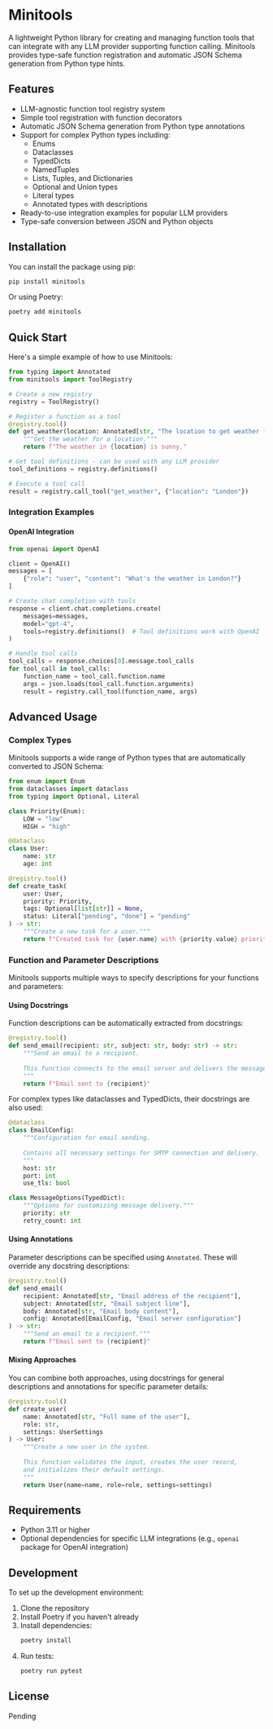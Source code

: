 # Minitools

A lightweight Python library for creating and managing function tools that can integrate with any LLM provider supporting function calling. Minitools provides type-safe function registration and automatic JSON Schema generation from Python type hints.

## Features

- LLM-agnostic function tool registry system
- Simple tool registration with function decorators
- Automatic JSON Schema generation from Python type annotations
- Support for complex Python types including:
  - Enums
  - Dataclasses
  - TypedDicts
  - NamedTuples
  - Lists, Tuples, and Dictionaries
  - Optional and Union types
  - Literal types
  - Annotated types with descriptions
- Ready-to-use integration examples for popular LLM providers
- Type-safe conversion between JSON and Python objects

## Installation

You can install the package using pip:

```bash
pip install minitools
```

Or using Poetry:

```bash
poetry add minitools
```

## Quick Start

Here's a simple example of how to use Minitools:

```python
from typing import Annotated
from minitools import ToolRegistry

# Create a new registry
registry = ToolRegistry()

# Register a function as a tool
@registry.tool()
def get_weather(location: Annotated[str, "The location to get weather for"]) -> str:
    """Get the weather for a location."""
    return f"The weather in {location} is sunny."

# Get tool definitions - can be used with any LLM provider
tool_definitions = registry.definitions()

# Execute a tool call
result = registry.call_tool("get_weather", {"location": "London"})
```

### Integration Examples

#### OpenAI Integration

```python
from openai import OpenAI

client = OpenAI()
messages = [
    {"role": "user", "content": "What's the weather in London?"}
]

# Create chat completion with tools
response = client.chat.completions.create(
    messages=messages,
    model="gpt-4",
    tools=registry.definitions()  # Tool definitions work with OpenAI
)

# Handle tool calls
tool_calls = response.choices[0].message.tool_calls
for tool_call in tool_calls:
    function_name = tool_call.function.name
    args = json.loads(tool_call.function.arguments)
    result = registry.call_tool(function_name, args)
```

## Advanced Usage

### Complex Types

Minitools supports a wide range of Python types that are automatically converted to JSON Schema:

```python
from enum import Enum
from dataclasses import dataclass
from typing import Optional, Literal

class Priority(Enum):
    LOW = "low"
    HIGH = "high"

@dataclass
class User:
    name: str
    age: int

@registry.tool()
def create_task(
    user: User,
    priority: Priority,
    tags: Optional[list[str]] = None,
    status: Literal["pending", "done"] = "pending"
) -> str:
    """Create a new task for a user."""
    return f"Created task for {user.name} with {priority.value} priority"
```

### Function and Parameter Descriptions

Minitools supports multiple ways to specify descriptions for your functions and parameters:

#### Using Docstrings

Function descriptions can be automatically extracted from docstrings:

```python
@registry.tool()
def send_email(recipient: str, subject: str, body: str) -> str:
    """Send an email to a recipient.
    
    This function connects to the email server and delivers the message.
    """
    return f"Email sent to {recipient}"
```

For complex types like dataclasses and TypedDicts, their docstrings are also used:

```python
@dataclass
class EmailConfig:
    """Configuration for email sending.
    
    Contains all necessary settings for SMTP connection and delivery.
    """
    host: str
    port: int
    use_tls: bool

class MessageOptions(TypedDict):
    """Options for customizing message delivery."""
    priority: str
    retry_count: int
```

#### Using Annotations

Parameter descriptions can be specified using `Annotated`. These will override any docstring descriptions:

```python
@registry.tool()
def send_email(
    recipient: Annotated[str, "Email address of the recipient"],
    subject: Annotated[str, "Email subject line"],
    body: Annotated[str, "Email body content"],
    config: Annotated[EmailConfig, "Email server configuration"]
) -> str:
    """Send an email to a recipient."""
    return f"Email sent to {recipient}"
```

#### Mixing Approaches

You can combine both approaches, using docstrings for general descriptions and annotations for specific parameter details:

```python
@registry.tool()
def create_user(
    name: Annotated[str, "Full name of the user"],
    role: str,
    settings: UserSettings
) -> User:
    """Create a new user in the system.
    
    This function validates the input, creates the user record,
    and initializes their default settings.
    """
    return User(name=name, role=role, settings=settings)
```

## Requirements

- Python 3.11 or higher
- Optional dependencies for specific LLM integrations (e.g., `openai` package for OpenAI integration)

## Development

To set up the development environment:

1. Clone the repository
2. Install Poetry if you haven't already
3. Install dependencies:
   ```bash
   poetry install
   ```
4. Run tests:
   ```bash
   poetry run pytest
   ```

## License

Pending